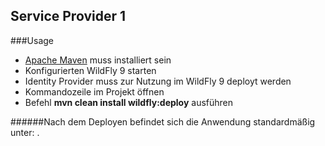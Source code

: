 ## Service Provider 1

###Usage

* [Apache Maven](https://maven.apache.org/) muss installiert sein
* Konfigurierten WildFly 9 starten
* Identity Provider muss zur Nutzung im WildFly 9 deployt werden
* Kommandozeile im Projekt öffnen
* Befehl **mvn clean install wildfly:deploy** ausführen

######Nach dem Deployen befindet sich die Anwendung standardmäßig unter: [](http://localhost:8080/service-provider-1).
